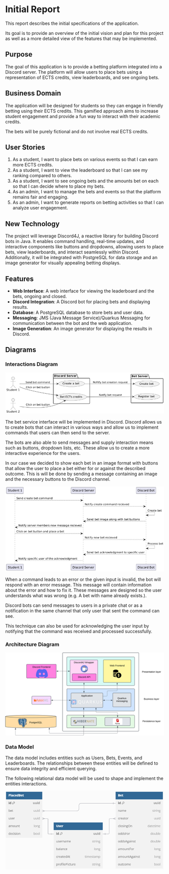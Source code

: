# Initial Report

This report describes the initial specifications of the application.

Its goal is to provide an overview of the initial vision and plan for this project as well as a more detailed view of the features that may be implemented.

## Purpose

The goal of this application is to provide a betting platform integrated into a Discord server. The platform will allow users to place bets using a representation of ECTS credits, view leaderboards, and see ongoing bets.

## Business Domain

The application will be designed for students so they can engage in friendly betting using their ECTS credits. This gamified approach aims to increase student engagement and provide a fun way to interact with their academic credits. 

The bets will be purely fictional and do not involve real ECTS credits.

## User Stories

1. As a student, I want to place bets on various events so that I can earn more ECTS credits.
2. As a student, I want to view the leaderboard so that I can see my ranking compared to others.
3. As a student, I want to see ongoing bets and the amounts bet on each so that I can decide where to place my bets.
4. As an admin, I want to manage the bets and events so that the platform remains fair and engaging.
5. As an admin, I want to generate reports on betting activities so that I can analyze user engagement.

## New Technology

The project will leverage Discord4J, a reactive library for building Discord bots in Java. It enables command handling, real-time updates, and interactive components like buttons and dropdowns, allowing users to place bets, view leaderboards, and interact seamlessly within Discord. Additionally, it will be integrated with PostgreSQL for data storage and an image generator for visually appealing betting displays.

## Features

- **Web Interface**: A web interface for viewing the leaderboard and the bets, ongoing and closed.
- **Discord Integration**: A Discord bot for placing bets and displaying results.
- **Database**: A PostgreSQL database to store bets and user data.
- **Messaging**: JMS (Java Message Service)/Quarkus Messaging for communication between the bot and the web application.
- **Image Generation**: An image generator for displaying the results in Discord.

## Diagrams

### Interactions Diagram

[//]: # (Edit Link : //www.plantuml.com/plantuml/png/ZO-nJiGm38RtF8ML_GOOEw23mih0yGAvn2tMjGau3X92l3lkHP2AIkZ6ED__V_O-YsCfysGc70Ga0TFu8X28qGkbQCohyoSt8jXxoZvnW0FoExA5JmCbetTP_tf69mWEZYWMRZFKmHtA2j8NFFJF6JnZ8CbdK8TzVPgl9blOVqHRJMLNu1EEb0Nv5_qPD5XzfZj82HW5hZhOxMvQ8NJgZs69Wq_px6BOm6rtfVk9_0bIF2UEHIJ55hY-C62QN_c_vsd8FgQ1PFYeUotVf0sCRmMpMDC4ItvxSsqGgWKjP_PwQvcdRm00)
![Interactions diagram](images/diagrams/InteractionDiagram.png)

The bet service interface will be implemented in Discord. Discord allows us to create bots that can interact in various ways and allow us to implement commands that users can then send to the server.

The bots are also able to send messages and supply interaction means such as buttons, dropdown lists, etc. These allow us to create a more interactive experience for the users.

In our case we decided to show each bet in an image format with buttons that allow the user to place a bet either for or against the described outcome. This is will be done by sending a message containing an image and the necessary buttons to the Discord channel.

[//]: # (Edit Link : //www.plantuml.com/plantuml/png/dPB1QiCm44Jl_eh1znnwpQ64fkTIo1SeqjWHiRH1kuxftnU59XWJIjthChDw-z1EpHKRqz2q1ni3i-6bnMRpYlOzgfSIS62vihJOui0Su0kT4KSQlAJaScWMqKN_JQoMFyHYz_LJlrTHw2El3Cqy_dp1_l7m8lmRRSMCoVM46oJtcAATRiFZQ2PPdxFFNMnnHzTR0edfoAB8d92eMfS_plYBnlqG_HcIPnoeBYw3yuIhupLAAqZjh77vMSHJzHyodJzdcGQ6FjKhJQ0N-jX5Zr5PLlcS5o4TxCJ5_gRPCOVwFRy1)
![Sequence diagram](images/diagrams/SequenceDiagram.png)

When a command leads to an error or the given input is invalid, the bot will respond with an error message. This message will contain information about the error and how to fix it. These messages are designed so the user understands what was wrong (e.g. A bet with name already exists.).

Discord bots can send messages to users in a private chat or as a notification in the same channel that only user that sent the command can see.

This technique can also be used for acknowledging the user input by notifying that the command was received and processed successfully.

### Architecture Diagram
![Technology diagram](images/diagrams/TechnologyDiagram.svg)

### Data Model

The data model includes entities such as Users, Bets, Events, and Leaderboards. The relationships between these entities will be defined to ensure data integrity and efficient querying.

The following relational data model will be used to shape and implement the entities interactions.

![Technology diagram](./images/diagrams/RelationalDiagram.png)



